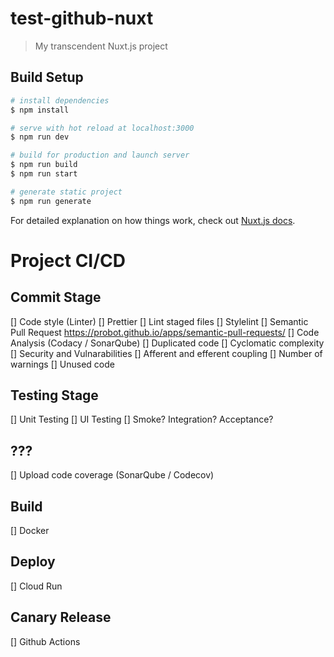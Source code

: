 # test-github-nuxt

> My transcendent Nuxt.js project

## Build Setup

```bash
# install dependencies
$ npm install

# serve with hot reload at localhost:3000
$ npm run dev

# build for production and launch server
$ npm run build
$ npm run start

# generate static project
$ npm run generate
```

For detailed explanation on how things work, check out [Nuxt.js docs](https://nuxtjs.org).

# Project CI/CD
## Commit Stage
[] Code style (Linter)
[] Prettier
[] Lint staged files
[] Stylelint
[] Semantic Pull Request https://probot.github.io/apps/semantic-pull-requests/
[] Code Analysis (Codacy / SonarQube)
	[] Duplicated code
  [] Cyclomatic complexity
  [] Security and Vulnarabilities
  [] Afferent and efferent coupling
  [] Number of warnings
  [] Unused code

## Testing Stage
[] Unit Testing
[] UI Testing
[] Smoke? Integration? Acceptance?

## ???
[] Upload code coverage (SonarQube / Codecov)

## Build
[] Docker

## Deploy
[] Cloud Run

## Canary Release
[] Github Actions
